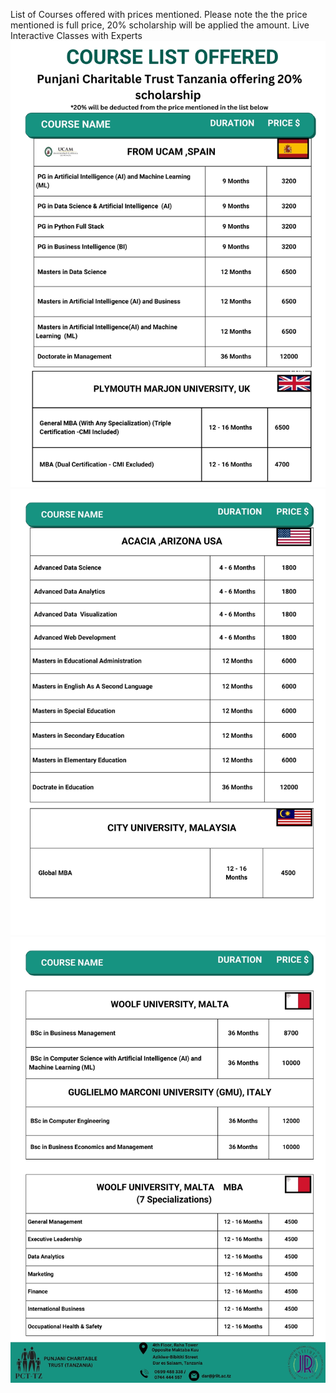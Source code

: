 List of Courses offered with prices mentioned.
Please note the the price mentioned is full price, 20% scholarship will be applied the amount.
Live Interactive Classes with Experts
![List1](1.jpg)
![List2](2.jpg)
![List3](3.jpg)
